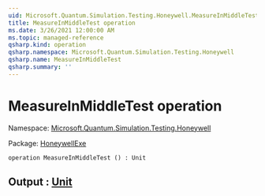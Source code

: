 ```yaml
---
uid: Microsoft.Quantum.Simulation.Testing.Honeywell.MeasureInMiddleTest
title: MeasureInMiddleTest operation
ms.date: 3/26/2021 12:00:00 AM
ms.topic: managed-reference
qsharp.kind: operation
qsharp.namespace: Microsoft.Quantum.Simulation.Testing.Honeywell
qsharp.name: MeasureInMiddleTest
qsharp.summary: ''
---
```


# MeasureInMiddleTest operation

Namespace: [Microsoft.Quantum.Simulation.Testing.Honeywell](xref:Microsoft.Quantum.Simulation.Testing.Honeywell)

Package: [HoneywellExe](https://nuget.org/packages/HoneywellExe)




```qsharp
operation MeasureInMiddleTest () : Unit
```


## Output : [Unit](xref:microsoft.quantum.lang-ref.unit)

